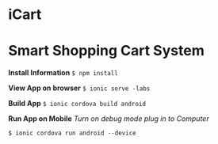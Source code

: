 # iCart
Smart Shopping Cart System
===========================================================================================
**Install Information**
`$ npm install`

**View App on browser**
`$ ionic serve -labs`

**Build App**
`$ ionic cordova build android`

**Run App on Mobile**
 _Turn on debug mode plug in to Computer_

`$ ionic cordova run android --device`
